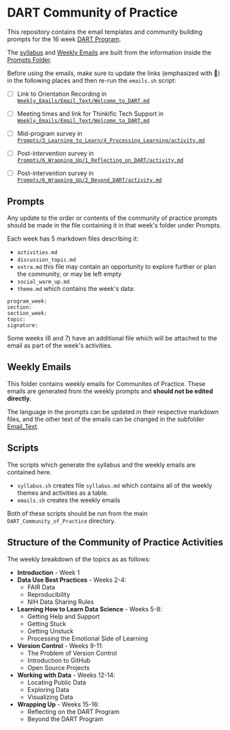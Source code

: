 # DART Community of Practice

This repository contains the email templates and community building prompts for the 16 week [DART Program](https://arcus.github.io/education_modules/).

The [syllabus](https://github.com/arcus/DART_Community_of_Practice/blob/main/syllabus.md) and [Weekly Emails](https://github.com/arcus/DART_Community_of_Practice/tree/main/Weekly_Emails) are built from the information inside the [Prompts Folder](https://github.com/arcus/DART_Community_of_Practice/tree/main/Prompts).


Before using the emails, make sure to update the links (emphasized with 🔴) in the following places and then re-run the `emails.sh` script:

* [ ] Link to Orientation Recording in [`Weekly_Emails/Email_Text/Welcome_to_DART.md`](
https://github.com/arcus/DART_Community_of_Practice/blob/main/Weekly_Emails/Email_Text/Welcome_to_DART.md)
* [ ] Meeting times and link for Thinkific Tech Support in [`Weekly_Emails/Email_Text/Welcome_to_DART.md`](https://github.com/arcus/DART_Community_of_Practice/blob/main/Weekly_Emails/Email_Text/Welcome_to_DART.md)
* [ ] Mid-program survey in [`Prompts/3_Learning_to_Learn/4_Processing_Learning/activity.md`](https://github.com/arcus/DART_Community_of_Practice/blob/main/Prompts/3_Learning_to_Learn/4_Processing_Learning/activity.md)
* [ ] Post-intervention survey in [`Prompts/6_Wrapping_Up/1_Reflecting_on_DART/activity.md`](https://github.com/arcus/DART_Community_of_Practice/blob/main/Prompts/6_Wrapping_Up/1_Reflecting_on_DART/activity.md)
* [ ] Post-intervention survey in [`Prompts/6_Wrapping_Up/2_Beyond_DART/activity.md`](https://github.com/arcus/DART_Community_of_Practice/blob/main/Prompts/6_Wrapping_Up/2_Beyond_DART/activity.md)


## Prompts

Any update to the order or contents of the community of practice prompts should be made in the file containing it in that week's folder under Prompts.

Each week has 5 markdown files describing it:

- `activities.md`
- `discussion_topic.md`
- `extra.md` this file may contain an opportunity to explore further or plan the community, or may be left empty
- `social_warm_up.md`
- `theme.md` which contains the week's data:
```
program_week:
section: 
section_week: 
topic: 
signature: 
```
Some weeks (6 and 7) have an additional file which will be attached to the email as part of the week's activities.

## Weekly Emails

This folder contains weekly emails for Communites of Practice. These emails are generated from the weekly prompts and **should not be edited directly**.

The language in the prompts can be updated in their respective markdown files, and the other text of the emails can be changed in the subfolder [Email_Text](https://github.com/arcus/DART_Community_of_Practice/tree/main/Weekly_Emails/Email_Text).

## Scripts

The scripts which generate the syllabus and the weekly emails are contained here.

- `syllabus.sh` creates file `syllabus.md` which contains all of the weekly themes and activities as a table.
- `emails.sh` creates the weekly emails

Both of these scripts should be run from the main `DART_Community_of_Practice` directory.

## Structure of the Community of Practice Activities

The weekly breakdown of the topics as as follows:

- **Introduction** - Week 1
- **Data Use Best Practices** - Weeks 2-4:
  - FAIR Data
  - Reproducibility
  - NIH Data Sharing Rules
- **Learning How to Learn Data Science** - Weeks 5-8:
  - Getting Help and Support
  - Getting Stuck
  - Getting Unstuck 
  - Processing the Emotional Side of Learning
- **Version Control** - Weeks 9-11:
  - The Problem of Version Control
  - Introduction to GitHub
  - Open Source Projects
- **Working with Data** - Weeks 12-14:
  - Locating Public Data
  - Exploring Data
  - Visualizing Data
- **Wrapping Up** - Weeks 15-16:
  - Reflecting on the DART Program
  - Beyond the DART Program

